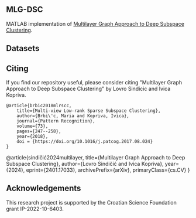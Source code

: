 ## MLG-DSC


MATLAB implementation of [Multilayer Graph Approach to Deep Subspace Clustering](https://arxiv.org/abs/2401.17033).

## Datasets



## Citing

If you find our repository useful, please consider citing "Multilayer Graph Approach to Deep Subspace Clustering" by Lovro Sindicic and Ivica Kopriva.

    @article{brbic2018mlrscc,
        title={Multi-view Low-rank Sparse Subspace Clustering},
        author={Brbi\'c, Maria and Kopriva, Ivica},
        journal={Pattern Recognition},
        volume={73},
        pages={247--258},
        year={2018},
        doi = {https://doi.org/10.1016/j.patcog.2017.08.024}
    }
   @article{sindičić2024multilayer,
      title={Multilayer Graph Approach to Deep Subspace Clustering}, 
      author={Lovro Sindičić and Ivica Kopriva},
      year={2024},
      eprint={2401.17033},
      archivePrefix={arXiv},
      primaryClass={cs.CV}
}

## Acknowledgements

This research project is supported by the Croatian Science Foundation grant IP-2022-10-6403.
